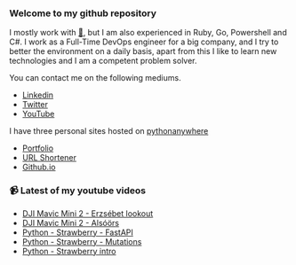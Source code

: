 ### Welcome to my github repository

I mostly work with [:snake:](https://www.python.org/), but I am also experienced in Ruby, Go, Powershell and C#. I work as a Full-Time DevOps engineer for a big company, and I try to better the environment on a daily basis, apart from this I like to learn new technologies and I am a competent problem solver.

You can contact me on the following mediums.
- [Linkedin](https://www.linkedin.com/in/r3ap3rpy)
- [Twitter](https://twitter.com/r3ap3rpy)
- [YouTube](https://www.youtube.com/channel/UC1qkMXH8d2I9DDAtBSeEHqg)

I have three personal sites hosted on [pythonanywhere](https://www.pythonanywhere.com/)
- [Portfolio](http://r3ap3rpy.pythonanywhere.com/)
- [URL Shortener](http://shortenpy.pythonanywhere.com/)
- [Github.io](https://r3ap3rpy.github.io/)

### :video_camera: Latest of my youtube videos
<!-- YOUTUBE:START -->
- [DJI Mavic Mini 2 - Erzsébet lookout](https://www.youtube.com/watch?v=vsbT2abvoy4)
- [DJI Mavic Mini 2 - Alsóörs](https://www.youtube.com/watch?v=xXd54kTVsFI)
- [Python  - Strawberry - FastAPI](https://www.youtube.com/watch?v=WtoApBSgOIo)
- [Python - Strawberry - Mutations](https://www.youtube.com/watch?v=PYU31Y3rDa8)
- [Python - Strawberry intro](https://www.youtube.com/watch?v=kpirl8IYIEM)
<!-- YOUTUBE:END -->

